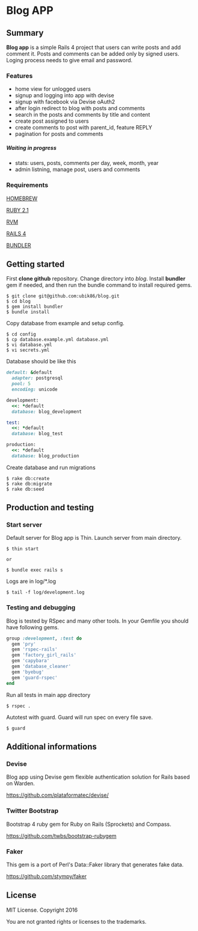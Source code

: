 # Blog APP 

## Summary

**Blog app** is a simple Rails 4 project that users can write posts and add comment it.
Posts and comments can be added only by signed users. 
Loging process needs to give email and password.


### Features

- home view for unlogged users
- signup and logging into app with devise
- signup with facebook via Devise oAuth2
- after login redirect to blog with posts and comments
- search in the posts and comments by title and content
- create post assigned to users
- create comments to post with parent_id, feature REPLY
- pagination for posts and comments

##### Waiting in progress
- stats: users, posts, comments per day, week, month, year
- admin listning, manage post, users and comments

### Requirements


[HOMEBREW](http://brew.sh)

[RUBY 2.1](https://www.ruby-lang.org)

[RVM](https://rvm.io)

[RAILS 4](https://github.com/rails/rails)

[BUNDLER](http://bundler.io)


## Getting started


First **clone github** repository.
Change directory into _blog_.
Install **bundler** gem if needed, and then run the bundle command to install required gems.

 
```console
$ git clone git@github.com:ubik86/blog.git
$ cd blog
$ gem install bundler
$ bundle install
```

Copy database from example and setup config.

```console
$ cd config
$ cp database.example.yml database.yml
$ vi database.yml
$ vi secrets.yml

```

Database should be like this

```ruby
default: &default
  adapter: postgresql
  pool: 5
  encoding: unicode

development:
  <<: *default
  database: blog_development

test:
  <<: *default
  database: blog_test

production:
  <<: *default
  database: blog_production

```


Create database and run migrations

```console
$ rake db:create
$ rake db:migrate
$ rake db:seed
```


## Production and testing


### Start server

Default server for Blog app is Thin. Launch server from main directory.

```console
$ thin start

or

$ bundle exec rails s
```

Logs are in log/*.log

```console
$ tail -f log/development.log
```


### Testing and debugging


Blog is tested by RSpec and many other tools.
In your Gemfile you should have following gems.

```ruby
group :development, :test do
  gem 'pry'
  gem 'rspec-rails'
  gem 'factory_girl_rails'
  gem 'capybara'
  gem 'database_cleaner'
  gem 'byebug'
  gem 'guard-rspec'
end
```

Run all tests in main app directory
```console
$ rspec .
```

Autotest with guard. Guard will run spec on every file save.
```console
$ guard
```



## Additional informations


### Devise

Blog app using Devise gem flexible authentication solution for Rails based on Warden.

https://github.com/plataformatec/devise/



### Twitter Bootstrap

Bootstrap 4 ruby gem for Ruby on Rails (Sprockets) and Compass.

https://github.com/twbs/bootstrap-rubygem



### Faker

This gem is a port of Perl's Data::Faker library that generates fake data.

https://github.com/stympy/faker


## License

MIT License. Copyright 2016

You are not granted rights or licenses to the trademarks.